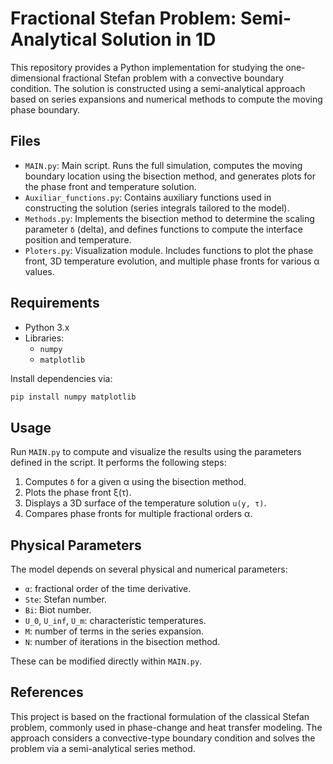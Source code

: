 
# Fractional Stefan Problem: Semi-Analytical Solution in 1D

This repository provides a Python implementation for studying the one-dimensional fractional Stefan problem with a convective boundary condition. The solution is constructed using a semi-analytical approach based on series expansions and numerical methods to compute the moving phase boundary.

## Files

- `MAIN.py`: Main script. Runs the full simulation, computes the moving boundary location using the bisection method, and generates plots for the phase front and temperature solution.
- `Auxiliar_functions.py`: Contains auxiliary functions used in constructing the solution (series integrals tailored to the model).
- `Methods.py`: Implements the bisection method to determine the scaling parameter `δ` (delta), and defines functions to compute the interface position and temperature.
- `Ploters.py`: Visualization module. Includes functions to plot the phase front, 3D temperature evolution, and multiple phase fronts for various α values.

## Requirements

- Python 3.x
- Libraries:
  - `numpy`
  - `matplotlib`

Install dependencies via:

```bash
pip install numpy matplotlib
```

## Usage

Run `MAIN.py` to compute and visualize the results using the parameters defined in the script. It performs the following steps:

1. Computes `δ` for a given α using the bisection method.
2. Plots the phase front ξ(τ).
3. Displays a 3D surface of the temperature solution `u(y, τ)`.
4. Compares phase fronts for multiple fractional orders α.

## Physical Parameters

The model depends on several physical and numerical parameters:

- `α`: fractional order of the time derivative.
- `Ste`: Stefan number.
- `Bi`: Biot number.
- `U_0`, `U_inf`, `U_m`: characteristic temperatures.
- `M`: number of terms in the series expansion.
- `N`: number of iterations in the bisection method.

These can be modified directly within `MAIN.py`.

## References

This project is based on the fractional formulation of the classical Stefan problem, commonly used in phase-change and heat transfer modeling. The approach considers a convective-type boundary condition and solves the problem via a semi-analytical series method.
